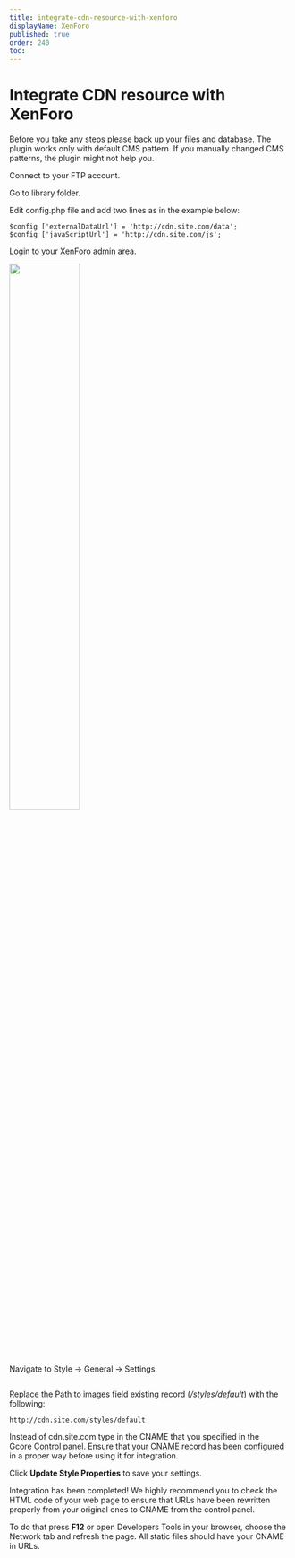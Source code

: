 ```yaml
---
title: integrate-cdn-resource-with-xenforo
displayName: XenForo
published: true
order: 240
toc:
---
```

# Integrate CDN resource with XenForo

Before you take any steps please back up your files and database. The plugin works only with default CMS pattern. If you manually changed CMS patterns, the plugin might not help you.

Connect to your FTP account.

Go to library folder.

Edit config.php file and add two lines as in the example below:

```
$config ['externalDataUrl'] = 'http://cdn.site.com/data';  
$config ['javaScriptUrl'] = 'http://cdn.site.com/js';
```

Login to your XenForo admin area.

<img src="https://support.gcore.com/hc/ru/article_attachments/115000082689/xenadmin.png" alt="" width="50%">

Navigate to Style -> General -> Settings.

<img src="https://support.gcore.com/hc/ru/article_attachments/115000082709/xensettings.png" alt=""> 

Replace the Path to images field existing record (*/styles/default*) with the following:

```
http://cdn.site.com/styles/default
```

Instead of cdn.site.com type in the CNAME that you specified in the Gcore <a href="https://accounts.gcore.com/reports/dashboard" target="_blank">Control panel</a>. Ensure that your <a href="https://gcore.com/docs/cdn/cdn-resource-options/general/create-and-set-a-custom-domain-for-the-content-delivery-via-cdn" target="_blank">CNAME record has been configured</a> in a proper way before using it for integration.

Click **Update Style Properties** to save your settings.

Integration has been completed! We highly recommend you to check the HTML code of your web page to ensure that URLs have been rewritten properly from your original ones to CNAME from the control panel.

To do that press **F12** or open Developers Tools in your browser, choose the Network tab and refresh the page. All static files should have your CNAME in URLs.